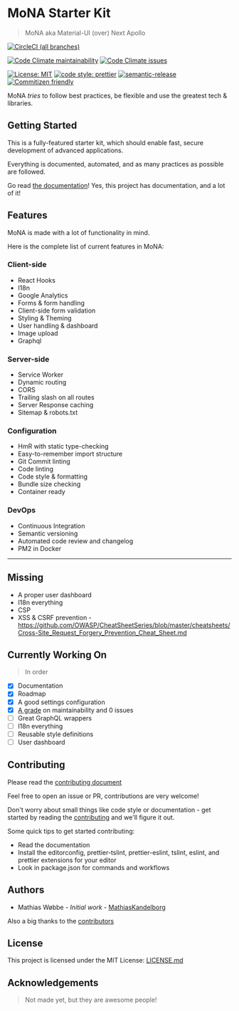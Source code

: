 # MoNA Starter Kit

> MoNA aka Material-UI (over) Next Apollo

[![CircleCI (all branches)](https://img.shields.io/circleci/project/github/Kandelborg/MoNA-starter-kit.svg?logo=circleci)](https://circleci.com/gh/Kandelborg/MoNA-starter-kit)

[![Code Climate maintainability](https://img.shields.io/codeclimate/maintainability/Kandelborg/MoNA-starter-kit.svg?logo=code-climate)](https://codeclimate.com/github/Kandelborg/MoNA-starter-kit/maintainability)
[![Code Climate issues](https://img.shields.io/codeclimate/issues/Kandelborg/MoNA-starter-kit.svg?logo=code-climate)](https://codeclimate.com/github/Kandelborg/MoNA-starter-kit/issues)

[![License: MIT](https://img.shields.io/github/license/Kandelborg/MoNA-starter-kit.svg)](https://github.com/Kandelborg/MoNA-starter-kit/blob/master/LICENSE)
[![code style: prettier](https://img.shields.io/badge/code_style-prettier-ff69b4.svg)](https://github.com/prettier/prettier)
[![semantic-release](https://img.shields.io/badge/%20%20%F0%9F%93%A6%F0%9F%9A%80-semantic--release-e10079.svg)](https://github.com/semantic-release/semantic-release)
[![Commitizen friendly](https://img.shields.io/badge/commitizen-friendly-informational.svg)](http://commitizen.github.io/cz-cli/)

MoNA _tries_ to follow best practices, be flexible and use the greatest tech & libraries.

## Getting Started

This is a fully-featured starter kit, which should enable fast, secure development of advanced applications.

Everything is documented, automated, and as many practices as possible are followed.

Go read [the documentation](https://kandelborg.github.io/Docs/)! Yes, this project has documentation, and a lot of it!

## Features

MoNA is made with a lot of functionality in mind.

Here is the complete list of current features in MoNA:

### Client-side

- React Hooks
- I18n
- Google Analytics
- Forms & form handling
- Client-side form validation
- Styling & Theming
- User handling & dashboard
- Image upload
- Graphql

### Server-side

- Service Worker
- Dynamic routing
- CORS
- Trailing slash on all routes
- Server Response caching
- Sitemap & robots.txt

### Configuration

- HmR with static type-checking
- Easy-to-remember import structure
- Git Commit linting
- Code linting
- Code style & formatting
- Bundle size checking
- Container ready

### DevOps

- Continuous Integration
- Semantic versioning
- Automated code review and changelog
- PM2 in Docker

---

## Missing

- A proper user dashboard
- I18n everything
- CSP
- XSS & CSRF prevention - <https://github.com/OWASP/CheatSheetSeries/blob/master/cheatsheets/Cross-Site_Request_Forgery_Prevention_Cheat_Sheet.md>

## Currently Working On

> In order

- [x] Documentation
- [x] Roadmap
- [x] A good settings configuration
- [x] [A grade](https://codeclimate.com/github/MathiasKandelborg/MoNA-starter-kit) on maintainability and 0 issues
- [ ] Great GraphQL wrappers
- [ ] I18n everything
- [ ] Reusable style definitions
- [ ] User dashboard

## Contributing

Please read the [contributing document](/CONTRIBUTING.md)

Feel free to open an issue or PR, contributions are very welcome!

Don't worry about small things like code style or documentation - get started by reading the [contributing](/CONTRIBUTING.md) and we'll figure it out.

Some quick tips to get started contributing:

- Read the documentation
- Install the editorconfig, prettier-tslint, prettier-eslint, tslint, eslint, and prettier extensions for your editor
- Look in package.json for commands and workflows

## Authors

- Mathias Wøbbe - _Initial work_ - [MathiasKandelborg](https://github.com/MathiasKandelborg)

Also a big thanks to the [contributors](https://github.com/Kandelborg/MoNA-starter-kit/contributors)

## License

This project is licensed under the MIT License: [LICENSE.md](/LICENSE)

## Acknowledgements

> Not made yet, but they are awesome people!
